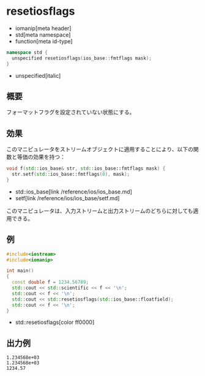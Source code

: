 # resetiosflags
* iomanip[meta header]
* std[meta namespace]
* function[meta id-type]

```cpp
namespace std {
  unspecified resetiosflags(ios_base::fmtflags mask);
}
```
* unspecified[italic]

## 概要
フォーマットフラグを設定されていない状態にする。


## 効果
このマニピュレータをストリームオブジェクトに適用することにより、以下の関数と等価の効果を持つ：

```cpp
void f(std::ios_base& str, std::ios_base::fmtflags mask) {
  str.setf(std::ios_base::fmtflags(0), mask);
}
```
* std::ios_base[link /reference/ios/ios_base.md]
* setf[link /reference/ios/ios_base/setf.md]

このマニピュレータは、入力ストリームと出力ストリームのどちらに対しても適用できる。


## 例
```cpp example
#include<iostream>
#include<iomanip>

int main()
{
  const double f = 1234.56789;
  std::cout << std::scientific << f << '\n';
  std::cout << f << '\n';
  std::cout << std::resetiosflags(std::ios_base::floatfield);
  std::cout << f << '\n';
}
```
* std::resetiosflags[color ff0000]


## 出力例
```
1.234568e+03
1.234568e+03
1234.57
```

